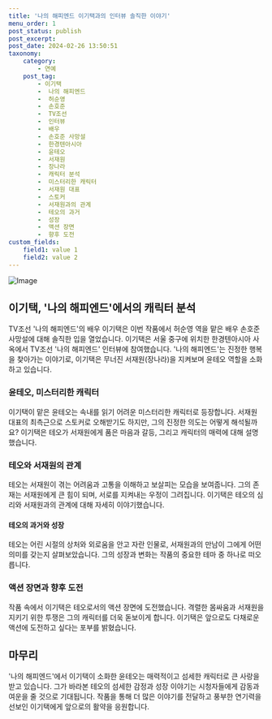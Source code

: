 ```yaml
---
title: '나의 해피엔드 이기택과의 인터뷰 솔직한 이야기'
menu_order: 1
post_status: publish
post_excerpt: 
post_date: 2024-02-26 13:50:51
taxonomy:
    category:
        - 연예
    post_tag:
        - 이기택
        -  나의 해피엔드
        -  허순영
        -  손호준
        -  TV조선
        -  인터뷰
        -  배우
        -  손호준 사망설
        -  한경텐아시아
        -  윤테오
        -  서재원
        -  장나라
        -  캐릭터 분석
        -  미스터리한 캐릭터
        -  서재원 대표
        -  스토커
        -  서재원과의 관계
        -  테오의 과거
        -  성장
        -  액션 장면
        -  향후 도전
custom_fields:
    field1: value 1
    field2: value 2
---
```


![Image](https://mimgnews.pstatic.net/image/312/2024/02/26/0000650704_001_20240226070101307.jpg?type=w540)

## 이기택, '나의 해피엔드'에서의 캐릭터 분석
TV조선 '나의 해피엔드'의 배우 이기택은 이번 작품에서 허순영 역을 맡은 배우 손호준 사망설에 대해 솔직한 입을 열었습니다. 이기택은 서울 중구에 위치한 한경텐아시아 사옥에서 TV조선 '나의 해피엔드' 인터뷰에 참여했습니다. '나의 해피엔드'는 진정한 행복을 찾아가는 이야기로, 이기택은 무너진 서재원(장나라)을 지켜보며 윤테오 역할을 소화하고 있습니다.
### 윤테오, 미스터리한 캐릭터
이기택이 맡은 윤테오는 속내를 읽기 어려운 미스터리한 캐릭터로 등장합니다. 서재원 대표의 최측근으로 스토커로 오해받기도 하지만, 그의 진정한 의도는 어떻게 해석될까요? 이기택은 테오가 서재원에게 품은 마음과 갈등, 그리고 캐릭터의 매력에 대해 설명했습니다.
### 테오와 서재원의 관계
테오는 서재원이 겪는 어려움과 고통을 이해하고 보살피는 모습을 보여줍니다. 그의 존재는 서재원에게 큰 힘이 되며, 서로를 지켜내는 우정이 그려집니다. 이기택은 테오의 심리와 서재원과의 관계에 대해 자세히 이야기했습니다.
#### 테오의 과거와 성장
테오는 어린 시절의 상처와 외로움을 안고 자란 인물로, 서재원과의 만남이 그에게 어떤 의미를 갖는지 살펴보았습니다. 그의 성장과 변화는 작품의 중요한 테마 중 하나로 떠오릅니다.
### 액션 장면과 향후 도전
작품 속에서 이기택은 테오로서의 액션 장면에 도전했습니다. 격렬한 몸싸움과 서재원을 지키기 위한 투쟁은 그의 캐릭터를 더욱 돋보이게 합니다. 이기택은 앞으로도 다채로운 액션에 도전하고 싶다는 포부를 밝혔습니다.
## 마무리
'나의 해피엔드'에서 이기택이 소화한 윤테오는 매력적이고 섬세한 캐릭터로 큰 사랑을 받고 있습니다. 그가 바라본 테오의 섬세한 감정과 성장 이야기는 시청자들에게 감동과 여운을 줄 것으로 기대됩니다. 작품을 통해 더 많은 이야기를 전달하고 풍부한 연기력을 선보인 이기택에게 앞으로의 활약을 응원합니다.
